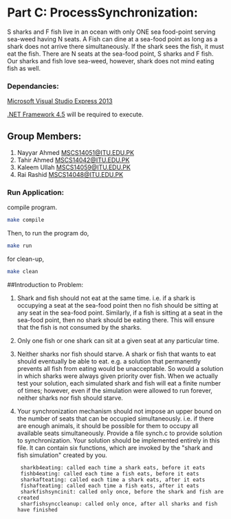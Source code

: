 # Part C: ProcessSynchronization:

S sharks and F fish live in an ocean with only ONE sea food-point serving sea-weed having N seats. A Fish can dine at a sea-food point as long as a shark does not arrive there simultaneously. If the shark sees the fish, it must eat the fish. There are N seats at the sea-food point, S sharks and F fish. Our sharks and fish love sea-weed, however, shark does not mind eating fish as well.

### Dependancies:

[Microsoft Visual Studio Express 2013](https://www.microsoft.com/en-pk/download/details.aspx?id=44914)

[.NET Framework 4.5](https://www.microsoft.com/en-pk/download/details.aspx?id=40779) will be required to execute.

## Group Members:

1. Nayyar Ahmed <MSCS14051@ITU.EDU.PK>
2. Tahir Ahmed  <MSCS14042@ITU.EDU.PK>
3. Kaleem Ullah <MSCS14059@ITU.EDU.PK>
4. Rai Rashid   <MSCS14048@ITU.EDU.PK>

### Run Application:

compile program.

```sh
make compile
```
Then, to run the program do,

```sh
make run
```
for clean-up,

```sh
make clean
```

##Introduction to Problem:

1. Shark and fish should not eat at the same time. i.e. if a shark is occupying a seat at the sea-food point then no fish should be sitting at any seat in the sea-food point. Similarly, if a fish is sitting at a seat in the sea-food point, then no shark should be eating there. This will ensure that the fish is not consumed by the sharks.

2. Only one fish or one shark can sit at a given seat at any particular time.

3. Neither sharks nor fish should starve. A shark or fish that wants to eat should eventually be able to eat. e.g. a solution that permanently prevents all fish from eating would be unacceptable. So would a solution in which sharks were always given priority over fish. When we actually test your solution, each simulated
shark and fish will eat a finite number of times; however, even if the simulation were allowed to run forever, neither sharks nor fish should starve.


4. Your synchronization mechanism should not impose an upper bound on the number of seats that can be occupied simultaneously. i.e. if there are enough animals, it should be possible for them to occupy all available seats simultaneously.
Provide a file synch.c to provide solution to synchronization. Your solution should be implemented entirely in this file.
It can contain six functions, which are invoked by the "shark and fish simulation" created by you.


		sharkb4eating: called each time a shark eats, before it eats
		fishb4eating: called each time a fish eats, before it eats
		sharkafteating: called each time a shark eats, after it eats
		fishafteating: called each time a fish eats, after it eats
		sharkfishsyncinit: called only once, before the shark and fish are created
		sharfishsynccleanup: called only once, after all sharks and fish have finished


